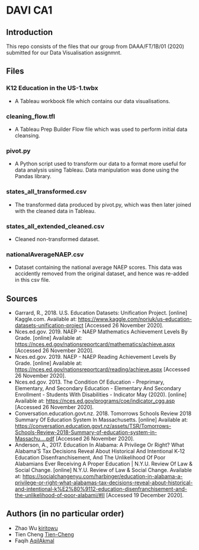 # DAVI CA1 

## Introduction
This repo consists of the files that our group from DAAA/FT/1B/01 (2020) submitted for our Data Visualisation assignmnt.

## Files

### K12 Education in the US-1.twbx 
- A Tableau workbook file which contains our data visualisations.
### cleaning_flow.tfl
- A Tableau Prep Builder Flow file which was used to perform initial data cleansing.
### pivot.py
- A Python script used to transform our data to a format more useful for data analysis using Tableau. Data manipulation was done using the Pandas library.
### states_all_transformed.csv 
- The transformed data produced by pivot.py, which was then later joined with the cleaned data in Tableau.
### states_all_extended_cleaned.csv
- Cleaned non-transformed dataset.
### nationalAverageNAEP.csv
- Dataset containing the national average NAEP scores. This data was accidently removed from the original dataset, and hence was re-added in this csv file.

## Sources
- Garrard, R., 2018. U.S. Education Datasets: Unification Project. [online] Kaggle.com. Available at: <https://www.kaggle.com/noriuk/us-education-datasets-unification-project> [Accessed 26 November 2020].
- Nces.ed.gov. 2019. NAEP - NAEP Mathematics Achievement Levels By Grade. [online] Available at: <https://nces.ed.gov/nationsreportcard/mathematics/achieve.aspx> [Accessed 26 November 2020].
- Nces.ed.gov. 2019. NAEP - NAEP Reading Achievement Levels By Grade. [online] Available at: <https://nces.ed.gov/nationsreportcard/reading/achieve.aspx> [Accessed 26 November 2020].
- Nces.ed.gov. 2013. The Condition Of Education - Preprimary, Elementary, And Secondary Education - Elementary And Secondary Enrollment - Students With Disabilities - Indicator May (2020). [online] Available at: <https://nces.ed.gov/programs/coe/indicator_cgg.asp> [Accessed 26 November 2020].
- Conversation.education.govt.nz. 2018. Tomorrows Schools Review 2018 Summary Of Education System In Massachusetts. [online] Available at: <https://conversation.education.govt.nz/assets/TSR/Tomorrows-Schools-Review-2018-Summary-of-education-system-in-Massachu....pdf> [Accessed 26 November 2020].
- Anderson, A., 2017. Education In Alabama: A Privilege Or Right? What Alabama’S Tax Decisions Reveal About Historical And Intentional K‑12 Education Disenfranchisement, And The Unlikelihood Of Poor Alabamians Ever Receiving A Proper Education | N.Y.U. Review Of Law & Social Change. [online] N.Y.U. Review of Law & Social Change. Available at: <https://socialchangenyu.com/harbinger/education-in-alabama-a-privilege-or-right-what-alabamas-tax-decisions-reveal-about-historical-and-intentional-k%E2%80%9112-education-disenfranchisement-and-the-unlikelihood-of-poor-alabami/#II> [Accessed 19 December 2020].

## Authors (in no particular order)
- Zhao Wu [kiritowu](https://github.com/kiritowu)
- Tien Cheng [Tien-Cheng](https://github.com/Tien-Cheng)
- Faqih [AqilAkmal](https://github.com/AqilAkmal)
